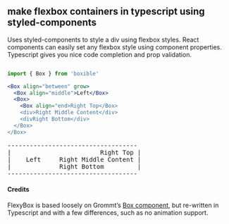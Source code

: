 ## make flexbox containers in typescript using styled-components 

Uses styled-components to style a div using flexbox styles.  React components can easily set any flexbox style using component properties.  Typescript gives you nice code completion and prop validation.

```jsx

import { Box } from 'boxible'

<Box align="between" grow>
  <Box align="middle">Left</Box>
  <Box>
    <Box align="end>Right Top</Box>
    <div>Right Middle Content</div>
    <divRight Bottom</div>
  </Box>
</Box>
```
<pre>
-----------------------------------
|                        Right Top |
|    Left     Right Middle Content |
|             Right Bottom         |
-----------------------------------
</pre>


#### Credits

FlexyBox is based loosely on Grommt’s [Box component](https://v2.grommet.io/box), but re-written in Typescript
and with a few differences, such as no animation support.
